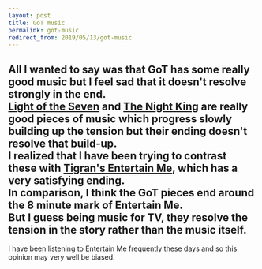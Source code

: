 ```yaml
---
layout: post
title: GoT music
permalink: got-music
redirect_from: 2019/05/13/got-music
---
```


All I wanted to say was that GoT has some really good music but I feel sad that it doesn't resolve strongly in the end.  
[Light of the Seven](https://www.youtube.com/watch?v=pS-gbqbVd8c) and [The Night King](https://www.youtube.com/watch?v=k1frgt0D_f4) are really good pieces of music which progress slowly building up the tension but their ending doesn't resolve that build-up.  
I realized that I have been trying to contrast these with [Tigran's Entertain Me](https://www.youtube.com/watch?v=rK1ATwFt3YM), which has a very satisfying ending.  
In comparison, I think the GoT pieces end around the 8 minute mark of Entertain Me.  
But I guess being music for TV, they resolve the tension in the story rather than the music itself.  
---

I have been listening to Entertain Me frequently these days and so this opinion may very well be biased.

